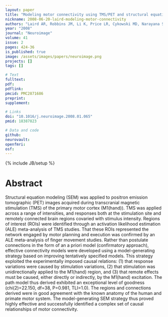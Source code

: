 ```yaml
---
layout: paper
title: "Modeling motor connectivity using TMS/PET and structural equation modeling."
nickname: 2008-06-20-laird-modeling-motor-connectivity
authors: "Laird AR, Robbins JM, Li K, Price LR, Cykowski MD, Narayana S, Laird RW, Franklin C, Fox PT"
year: "2008"
journal: "Neuroimage"
volume: 41
issue: 2
pages: 424-36
is_published: true
image: /assets/images/papers/neuroimage.png
projects: []
tags: []

# Text
fulltext:
pdf:
pdflink:
pmcid: PMC2871686
preprint:
supplement:

# Links
doi: "10.1016/j.neuroimage.2008.01.065"
pmid: 18387823

# Data and code
github:
neurovault:
openfmri:
osf:
---
```

{% include JB/setup %}

# Abstract

Structural equation modeling (SEM) was applied to positron emission tomographic (PET) images acquired during transcranial magnetic stimulation (TMS) of the primary motor cortex (M1(hand)). TMS was applied across a range of intensities, and responses both at the stimulation site and remotely connected brain regions covaried with stimulus intensity. Regions of interest (ROIs) were identified through an activation likelihood estimation (ALE) meta-analysis of TMS studies. That these ROIs represented the network engaged by motor planning and execution was confirmed by an ALE meta-analysis of finger movement studies. Rather than postulate connections in the form of an a priori model (confirmatory approach), effective connectivity models were developed using a model-generating strategy based on improving tentatively specified models. This strategy exploited the experimentally imposed causal relations: (1) that response variations were caused by stimulation variations, (2) that stimulation was unidirectionally applied to the M1(hand) region, and (3) that remote effects must be caused, either directly or indirectly, by the M1(hand) excitation. The path model thus derived exhibited an exceptional level of goodness (chi(2)=22.150, df=38, P=0.981, TLI=1.0). The regions and connections derived were in good agreement with the known anatomy of the human and primate motor system. The model-generating SEM strategy thus proved highly effective and successfully identified a complex set of causal relationships of motor connectivity.
